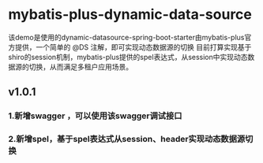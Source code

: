 # mybatis-plus-dynamic-data-source
该demo是使用的dynamic-datasource-spring-boot-starter由mybatis-plus官方提供，一个简单的 @DS 注解，即可实现动态数据源的切换
目前打算实现基于shiro的session机制，mybatis-plus提供的spel表达式，从session中实现动态数据源的切换，从而满足多租户应用场景。
## v1.0.1
  ### 1.新增swagger ，可以使用该swagger调试接口
  ### 2.新增spel，基于spel表达式从session、header实现动态数据源切换


